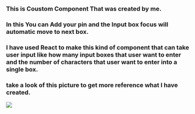 ### This is Coustom Component That was created by me.
### In this You can Add your pin and the Input box focus will automatic move to next box.
### I have used React to make this kind of component that can take user input like how many input boxes that user want to enter and the number of characters that user want to enter into a single box.

### take a look of this picture to get more reference what I have created.
![](https://user-images.githubusercontent.com/10437171/70847884-f9d35f00-1e69-11ea-8152-1c70eda12137.gif)
